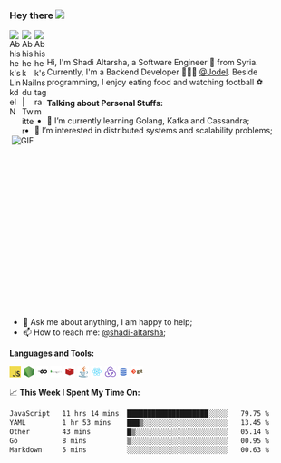 ### Hey there <img src="https://media.giphy.com/media/hvRJCLFzcasrR4ia7z/giphy.gif" width="25px">
<a href="https://www.linkedin.com/in/shadi-altarsha/">
  <img align="left" alt="Abhishek's LinkdeIN" width="22px" src="https://cdn.jsdelivr.net/npm/simple-icons@v3/icons/linkedin.svg" />
</a>
<a href="https://www.instagram.com/shadi_altarsha/">
  <img align="left" alt="Abhishek Naidu | Twitter" width="22px" src="https://cdn.jsdelivr.net/npm/simple-icons@v3/icons/twitter.svg" />
</a>
<a href="https://twitter.com/shadi_altarsha">
  <img align="left" alt="Abhishek's Instagram" width="22px" src="https://cdn.jsdelivr.net/npm/simple-icons@v3/icons/instagram.svg" />
</a>


<br/>
<br/>

Hi, I'm Shadi Altarsha, a Software Engineer 🚀  from Syria. Currently, I'm a Backend Developer 🧑🏻‍💻 [@Jodel](https://jodel.com). Beside programming, I enjoy eating food and watching football ⚽️

  <img align="right" alt="GIF" src="https://github.com/abhisheknaiidu/abhisheknaiidu/blob/master/code.gif?raw=true" width="500" height="320" />
  
**Talking about Personal Stuffs:**

- 📝  I’m currently learning Golang, Kafka and Cassandra;
- 👀  I’m interested in distributed systems and scalability problems;
- 💬  Ask me about anything, I am happy to help;
- 📫  How to reach me: [@shadi-altarsha](https://www.linkedin.com/in/shadi-altarsha/);

**Languages and Tools:**  

<code><img height="20" src="https://raw.githubusercontent.com/github/explore/80688e429a7d4ef2fca1e82350fe8e3517d3494d/topics/javascript/javascript.png"></code>
<code><img height="20" src="https://raw.githubusercontent.com/github/explore/80688e429a7d4ef2fca1e82350fe8e3517d3494d/topics/nodejs/nodejs.png"></code>
<code><img height="20" src="https://raw.githubusercontent.com/github/explore/80688e429a7d4ef2fca1e82350fe8e3517d3494d/topics/go/go.png"></code>
<code><img height="20" src="https://raw.githubusercontent.com/github/explore/80688e429a7d4ef2fca1e82350fe8e3517d3494d/topics/mongodb/mongodb.png"></code>
<code><img height="20" src="https://raw.githubusercontent.com/github/explore/80688e429a7d4ef2fca1e82350fe8e3517d3494d/topics/redis/redis.png"></code>
<code><img height="20" src="https://raw.githubusercontent.com/github/explore/80688e429a7d4ef2fca1e82350fe8e3517d3494d/topics/java/java.png"></code>
<code><img height="20" src="https://raw.githubusercontent.com/github/explore/80688e429a7d4ef2fca1e82350fe8e3517d3494d/topics/react/react.png"></code>
<code><img height="20" src="https://raw.githubusercontent.com/github/explore/80688e429a7d4ef2fca1e82350fe8e3517d3494d/topics/redux/redux.png"></code>
<code><img height="20" src="https://raw.githubusercontent.com/github/explore/80688e429a7d4ef2fca1e82350fe8e3517d3494d/topics/sql/sql.png"></code>
<code><img height="20" src="https://raw.githubusercontent.com/github/explore/80688e429a7d4ef2fca1e82350fe8e3517d3494d/topics/git/git.png"></code>

📈  **This Week I Spent My Time On:**
<!--START_SECTION:waka-->
```text
JavaScript   11 hrs 14 mins  ████████████████████░░░░░   79.75 % 
YAML         1 hr 53 mins    ███▒░░░░░░░░░░░░░░░░░░░░░   13.45 % 
Other        43 mins         █▒░░░░░░░░░░░░░░░░░░░░░░░   05.14 % 
Go           8 mins          ▒░░░░░░░░░░░░░░░░░░░░░░░░   00.95 % 
Markdown     5 mins          ░░░░░░░░░░░░░░░░░░░░░░░░░   00.63 % 
```
<!--END_SECTION:waka-->


